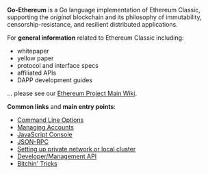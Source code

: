 __Go-Ethereum__ is a Go language implementation of Ethereum Classic, supporting the _original_ blockchain and its philosophy of immutability,  censorship-resistance, and resilient distributed applications. 

For __general information__ related to Ethereum Classic including:
- whitepaper 
- yellow paper 
- protocol and interface specs
- affiliated APIs 
- DAPP development guides

... please see our [Ethereum Project Main Wiki](https://github.com/ethereumproject/wiki/wiki). 

__Common links__ and __main entry points__:

* [Command Line Options](https://github.com/ethereumproject/go-ethereum/wiki/Command-Line-Options)
* [Managing Accounts](https://github.com/ethereumproject/go-ethereum/wiki/Managing-Accounts)
* [JavaScript Console](https://github.com/ethereumproject/go-ethereum/wiki/JavaScript-Console)
* [JSON-RPC](https://github.com/ethereumproject/wiki/wiki/JSON-RPC)
* [Setting up private network or local cluster](https://github.com/ethereumproject/go-ethereum/wiki/Private-Networking-Tutorial)
* [Developer/Management API](https://github.com/ethereumproject/go-ethereum/wiki/Management-APIs)
* [Bitchin' Tricks](https://github.com/ethereumproject/go-ethereum/wiki/Bitching-Tricks)

